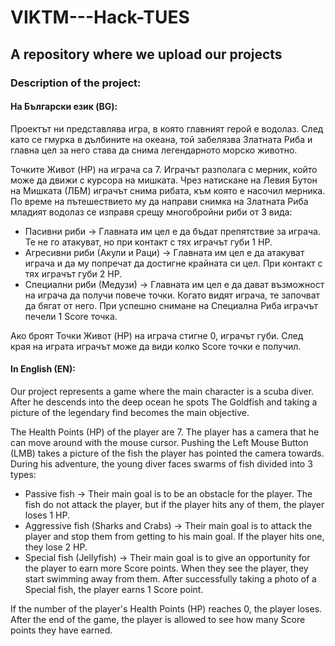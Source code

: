 # VIKTM---Hack-TUES
## A repository where we upload our projects

### Description of the project:
#### На Български език (BG):

Проектът ни представлява игра, в която главният герой е водолаз.
След като се гмурка в дълбините на океана, той забелязва Златната Риба и главна цел за него става да снима легендарното морско животно.

Точките Живот (HP) на играча са 7.
Играчът разполага с мерник, който може да движи с курсора на мишката. 
Чрез натискане на Левия Бутон на Мишката (ЛБМ) играчът снима рибата, към която е насочил мерника.
По време на пътешествието му да направи снимка на Златната Риба младият водолаз се изправя срещу многобройни риби от 3 вида:

- Пасивни риби -> Главната им цел е да бъдат препятствие за играча. Те не го атакуват, но при контакт с тях играчът губи 1 HP.
- Агресивни риби (Акули и Раци) -> Главната им цел е да атакуват играча и да му попречат да достигне крайната си цел. При контакт с тях играчът губи 2 HP.
- Специални риби (Медузи) -> Главната им цел е да дават възможност на играча да получи повече точки. Когато видят играча, те започват да бягат от него.
  При успешно снимане на Специална Риба играчът печели 1 Score точка.

Ако броят Точки Живот (HP) на играча стигне 0, играчът губи.
След края на играта играчът може да види колко Score точки е получил.

#### In English (EN):

Our project represents a game where the main character is a scuba diver.
After he descends into the deep ocean he spots The Goldfish and taking a picture of the legendary find becomes the main objective.

The Health Points (HP) of the player are 7.
The player has a camera that he can move around with the mouse cursor.
Pushing the Left Mouse Button (LMB) takes a picture of the fish the player has pointed the camera towards.
During his adventure, the young diver faces swarms of fish divided into 3 types:

- Passive fish -> Their main goal is to be an obstacle for the player. The fish do not attack the player, but if the player hits any of them, the player loses 1 HP.
- Aggressive fish (Sharks and Crabs) -> Their main goal is to attack the player and stop them from getting to his main goal. If the player hits one, they lose 2 HP.
- Special fish (Jellyfish) -> Their main goal is to give an opportunity for the player to earn more Score points.  When they see the player, they start swimming away from them.
  After successfully taking a photo of a Special fish, the player earns 1 Score point.

If the number of the player's Health Points (HP) reaches 0, the player loses.
After the end of the game, the player is allowed to see how many Score points they have earned.
